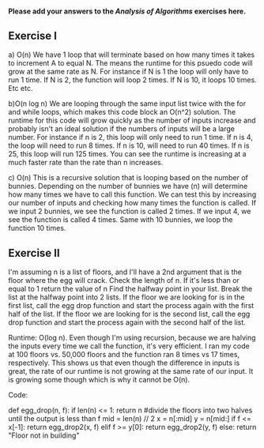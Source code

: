#### Please add your answers to the ***Analysis of  Algorithms*** exercises here.

## Exercise I

a) O(n)
We have 1 loop that will terminate based on how many times it takes to increment A to equal N.
The means the runtime for this psuedo code will grow at the same rate as N. For instance if N is 1 the loop will only have to run 1 time. If N is 2, the function will loop 2 times. If N is 10, it loops 10 times. Etc etc.


b)O(n log n)
We are looping through the same input list twice with the for and while loops, which makes this code block an O(n^2) solution. The runtime for this code will grow quickly as the number of inputs increase and probably isn't an ideal solution if the numbers of inputs will be a large number. For instance if n is 2, this loop will only need to run 1 time. If n is 4, the loop will need to run 8 times. If n is 10, will need to run 40 times. If n is 25, this loop will run 125 times. You can see the runtime is increasing at a much faster rate than the rate than n increases.


c) O(n)
This is a recursive solution that is looping based on the number of bunnies. Depending on the number of bunnies we have (n) will determine how many times we have to call this function. We can test this by increasing our number of inputs and checking how many times the function is called. If we input 2 bunnies, we see the function is called 2 times. If we input 4, we see the function is called 4 times. Same with 10 bunnies, we loop the function 10 times.

## Exercise II

I'm assuming n is a list of floors, and I'll have a 2nd argument that is the floor where the egg will crack. Check the length of n. If it's less than or equal to 1 return the value of n Find the halfway point in your list. Break the list at the halfway point into 2 lists. If the floor we are looking for is in the first list, call the egg drop function and start the process again with the first half of the list. If the floor we are looking for is the second list, call the egg drop function and start the process again with the second half of the list.

Runtime: O(log n). Even though I'm using recursion, because we are halving the inputs every time we call the function, it's very efficient. I ran my code at 100 floors vs. 50,000 floors and the function ran 8 times vs 17 times, respectively. This shows us that even though the difference in inputs is great, the rate of our runtime is not growing at the same rate of our input. It is growing some though which is why it cannot be O(n).


Code:

def egg_drop(n, f):
    if len(n) <= 1:
      return n
    #divide the floors into two halves until the output is less than f
    mid = len(n) // 2
    x = n[:mid]
    y = n[mid:]
    if f <= x[-1]:
      return egg_drop2(x, f)
    elif f >= y[0]:
      return egg_drop2(y, f)
    else:
      return "Floor not in building"
